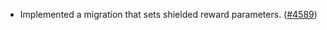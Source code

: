 - Implemented a migration that sets shielded reward parameters.
  ([\#4589](https://github.com/anoma/namada/pull/4589))